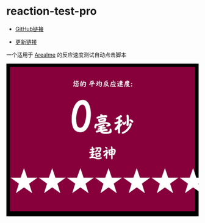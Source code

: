 # reaction-test-pro
- [GitHub链接](https://github.com/YFTree/reaction-test-pro)

- [更新链接](https://update.greasyfork.org/scripts/527386/反应力测试.user.js)

一个适用于 [Arealme](https://www.arealme.com/reaction-test/cn) 的反应速度测试自动点击脚本

![image](/reaction-test-pro.jpg)
